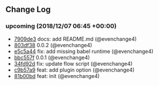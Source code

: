 ## Change Log

### upcoming (2018/12/07 06:45 +00:00)

- [7909de3](https://github.com/evenchange4/imagemin-simple/commit/7909de3a91a8f2097eb7316e5c50a7d29768e23c) docs: add README.md (@evenchange4)
- [803df38](https://github.com/evenchange4/imagemin-simple/commit/803df38a8ae52fb87c1f4db6f376f2dc20a5ec86) 0.0.2 (@evenchange4)
- [e5c5a44](https://github.com/evenchange4/imagemin-simple/commit/e5c5a448d91dcfb95be36b650946012afeb8f25e) fix: add missing babel runtime (@evenchange4)
- [bbc557f](https://github.com/evenchange4/imagemin-simple/commit/bbc557f987463d093b7f3441461feadde7acac32) 0.0.1 (@evenchange4)
- [34fd92d](https://github.com/evenchange4/imagemin-simple/commit/34fd92d650bb6a4e63ad1cb622e9d88d107f8440) fix: update flow script (@evenchange4)
- [c9b57a9](https://github.com/evenchange4/imagemin-simple/commit/c9b57a918c0280c029235cdf8935dddc6c966829) feat: add plugin option (@evenchange4)
- [81b00bd](https://github.com/evenchange4/imagemin-simple/commit/81b00bd0d8d400f650d25ea56cbdd22987116abe) feat: init (@evenchange4)
